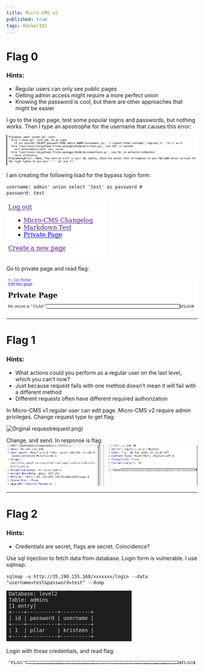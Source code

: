 ```yaml
---
title: Micro-CMS v2
published: true
tags: Hacker101
---
```


# Flag 0

### Hints:
* Regular users can only see public pages
* Getting admin access might require a more perfect union
* Knowing the password is cool, but there are other approaches that might be easier


I go to the login page, test some popular logins and passwords, but nothing works. Then I type an apostrophe for the username that causes this error:

![SQL query error](/assets/micro-cms-v2/flag0/sql_error.png)

I am creating the following load for the bypass login form:
```
username: admin' union select 'test' as password #
password: test
```

![Admin home page](/assets/micro-cms-v2/flag0/pv_page.png)

Go to private page and read flag:

![Flag](/assets/micro-cms-v2/flag0/flag.png)

***

# Flag 1

### Hints:
* What actions could you perform as a regular user on the last level, which you can't now?
* Just because request fails with one method doesn't mean it will fail with a different method
* Different requests often have different required authorization

In Micro-CMS v1 regular user can edit page. Micro-CMS v2 require admin privileges. Change request type to get flag:

![Orginal request](/assets/micro-cms-v2/flag1/orginal)request.png)

Change, and send. In response is flag:
![Flag](/assets/micro-cms-v2/flag1/flag.png)

***

# Flag 2

### Hints:
* Credentials are secret, flags are secret. Coincidence? 

Use sql injection to fetch data from database. Login form is vulnerable. I use sqlmap:
```
sqlmap -u http://35.190.155.168/xxxxxxx/login --data "username=test&password=test" --dump
```

![Credentials](/assets/micro-cms-v2/flag2/credentials.png)

Login with those credentials, and read flag:

![Flag](/assets/micro-cms-v2/flag2/flag.png)